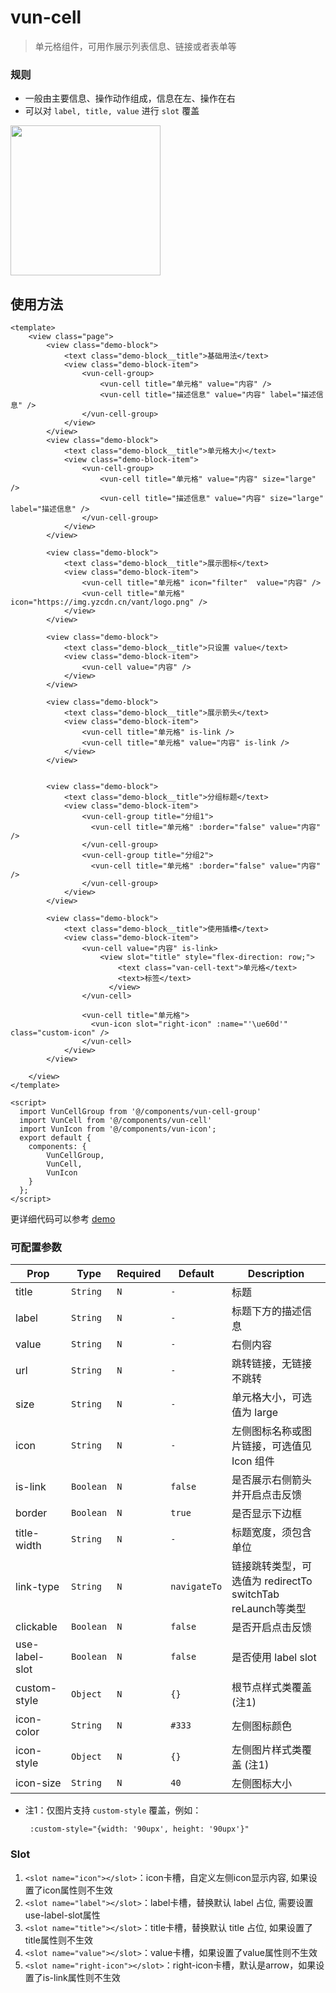 # vun-cell 

>  单元格组件，可用作展示列表信息、链接或者表单等  

### 规则
  - 一般由主要信息、操作动作组成，信息在左、操作在右
  - 可以对 `label, title, value` 进行 `slot` 覆盖
  
<img src="/unpackage/gif/cell.gif?raw=true" width="240"/>

## 使用方法

```vue
<template>
	<view class="page">
		<view class="demo-block">
			<text class="demo-block__title">基础用法</text>
			<view class="demo-block-item">
				<vun-cell-group>
					<vun-cell title="单元格" value="内容" />
					<vun-cell title="描述信息" value="内容" label="描述信息" />
				</vun-cell-group>
			</view>
		</view>
		<view class="demo-block">
			<text class="demo-block__title">单元格大小</text>
			<view class="demo-block-item">
				<vun-cell-group>
					<vun-cell title="单元格" value="内容" size="large" />
					<vun-cell title="描述信息" value="内容" size="large" label="描述信息" />
				</vun-cell-group>
			</view>
		</view>

		<view class="demo-block">
			<text class="demo-block__title">展示图标</text>
			<view class="demo-block-item">
				<vun-cell title="单元格" icon="filter"  value="内容" />
				<vun-cell title="单元格" icon="https://img.yzcdn.cn/vant/logo.png" />
			</view>
		</view>
		
		<view class="demo-block">
			<text class="demo-block__title">只设置 value</text>
			<view class="demo-block-item">
				<vun-cell value="内容" />
			</view>
		</view>
		
		<view class="demo-block">
			<text class="demo-block__title">展示箭头</text>
			<view class="demo-block-item">
				<vun-cell title="单元格" is-link />
				<vun-cell title="单元格" value="内容" is-link />
			</view>
		</view>
		

		<view class="demo-block">
			<text class="demo-block__title">分组标题</text>
			<view class="demo-block-item">
				<vun-cell-group title="分组1">
				  <vun-cell title="单元格" :border="false" value="内容" />
				</vun-cell-group>
				<vun-cell-group title="分组2">
				  <vun-cell title="单元格" :border="false" value="内容" />
				</vun-cell-group>
			</view>
		</view>
		
		<view class="demo-block">
			<text class="demo-block__title">使用插槽</text>
			<view class="demo-block-item">
				<vun-cell value="内容" is-link>
					<view slot="title" style="flex-direction: row;">
					    <text class="van-cell-text">单元格</text>
					    <text>标签</text>
					  </view>
				</vun-cell>
				
				<vun-cell title="单元格">
				  <vun-icon slot="right-icon" :name="'\ue60d'" class="custom-icon" />
				</vun-cell>
			</view>
		</view>
		
	</view>
</template>

<script>
  import VunCellGroup from '@/components/vun-cell-group'
  import VunCell from '@/components/vun-cell'
  import VunIcon from '@/components/vun-icon';
  export default {
  	components: {
  		VunCellGroup,
  		VunCell,
  		VunIcon
  	}
  };
</script>
```
更详细代码可以参考 [demo]()


### 可配置参数

| Prop      | Type   |Required  | Default   | Description  |
|-------------|------------|--------|--------|-----|
| title | `String` | `N`|  `-` | 标题 |
| label | `String` | `N`|  `-` | 标题下方的描述信息 |
| value  | `String` | `N`| `-` | 右侧内容 |
| url  | `String` | `N`| `-`| 跳转链接，无链接不跳转 |
| size | `String` | `N`|`-` |  单元格大小，可选值为 large |
| icon | `String` |`N`| `-` |  	左侧图标名称或图片链接，可选值见 Icon 组件 |
| is-link | `Boolean` | `N`| `false` |  	是否展示右侧箭头并开启点击反馈 |
| border | `Boolean` | `N`| `true` | 是否显示下边框 |
| title-width | `String` | `N`| `-` |  标题宽度，须包含单位 |
| link-type | `String` |`N`| `navigateTo` | 链接跳转类型，可选值为 redirectTo switchTab reLaunch等类型 |
| clickable | `Boolean` |`N`| `false` | 是否开启点击反馈 |
| use-label-slot | `Boolean` |`N`| `false` | 是否使用 label slot |
| custom-style | `Object` |`N`| `{}` | 根节点样式类覆盖 (注1) |
| icon-color | `String` |`N`| `#333` | 左侧图标颜色 |
| icon-style | `Object` |`N`| `{}` | 左侧图片样式类覆盖 (注1) |
| icon-size | `String` |`N`| `40` | 左侧图标大小 |


- 注1：仅图片支持 `custom-style` 覆盖，例如：
    ```
     :custom-style="{width: '90upx', height: '90upx'}"
    ```

### Slot
1. `<slot name="icon"></slot>`：icon卡槽，自定义左侧icon显示内容, 如果设置了icon属性则不生效
2. `<slot name="label"></slot>`：label卡槽，替换默认 label 占位, 需要设置 use-label-slot属性
3. `<slot name="title"></slot>`：title卡槽，替换默认 title 占位, 如果设置了title属性则不生效
4. `<slot name="value"></slot>`：value卡槽，如果设置了value属性则不生效
5. `<slot name="right-icon"></slot>`：right-icon卡槽，默认是arrow，如果设置了is-link属性则不生效


